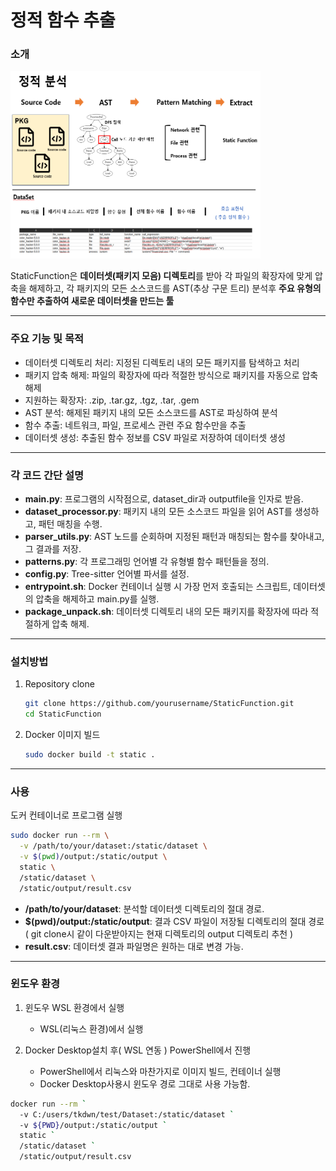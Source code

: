# 정적 함수 추출 

### 소개
<img src="https://github.com/SJoon99/Static_Function/blob/main/image%20(1).png"  width="400" height="300"/>

StaticFunction은 **데이터셋(패키지 모음) 디렉토리**를 받아 각 파일의 확장자에 맞게 압축을 해제하고, 각 패키지의 모든 소스코드를 AST(추상 구문 트리) 분석후 **주요 유형의 함수만 추출하여 새로운 데이터셋을 만드는 툴**

---
### 주요 기능 및 목적

- 데이터셋 디렉토리 처리: 지정된 디렉토리 내의 모든 패키지를 탐색하고 처리
- 패키지 압축 해제: 파일의 확장자에 따라 적절한 방식으로 패키지를 자동으로 압축 해제
- 지원하는 확장자: .zip, .tar.gz, .tgz, .tar, .gem
- AST 분석: 해제된 패키지 내의 모든 소스코드를 AST로 파싱하여 분석
- 함수 추출: 네트워크, 파일, 프로세스 관련 주요 함수만을 추출
- 데이터셋 생성: 추출된 함수 정보를 CSV 파일로 저장하여 데이터셋 생성

---
### 각 코드 간단 설명 

- **main.py**: 프로그램의 시작점으로, dataset_dir과 outputfile을 인자로 받음.
- **dataset_processor.py**: 패키지 내의 모든 소스코드 파일을 읽어 AST를 생성하고, 패턴 매칭을 수행.
- **parser_utils.py**: AST 노드를 순회하며 지정된 패턴과 매칭되는 함수를 찾아내고, 그 결과를 저장.
- **patterns.py**: 각 프로그래밍 언어별 각 유형별 함수 패턴들을 정의.
- **config.py**: Tree-sitter 언어별 파서를 설정.
- **entrypoint.sh**: Docker 컨테이너 실행 시 가장 먼저 호출되는 스크립트, 데이터셋의 압축을 해제하고 main.py를 실행.
- **package_unpack.sh**: 데이터셋 디렉토리 내의 모든 패키지를 확장자에 따라 적절하게 압축 해제.

---
### 설치방법

1. Repository clone
   
   ```bash
   git clone https://github.com/yourusername/StaticFunction.git
   cd StaticFunction

2. Docker 이미지 빌드
   
   ```bash
   sudo docker build -t static .
---
### 사용
도커 컨테이너로 프로그램 실행
```bash
sudo docker run --rm \
  -v /path/to/your/dataset:/static/dataset \
  -v $(pwd)/output:/static/output \
  static \
  /static/dataset \
  /static/output/result.csv
```
- **/path/to/your/dataset**: 분석할 데이터셋 디렉토리의 절대 경로.
- **$(pwd)/output:/static/output**: 결과 CSV 파일이 저장될 디렉토리의 절대 경로 ( git clone시 같이 다운받아지는 현재 디렉토리의 output 디렉토리 추천 )
- **result.csv**: 데이터셋 결과 파일명은 원하는 대로 변경 가능.

---
### 윈도우 환경
1. 윈도우 WSL 환경에서 실행
   - WSL(리눅스 환경)에서 실행

2. Docker Desktop설치 후( WSL 연동 ) PowerShell에서 진행
   - PowerShell에서 리눅스와 마찬가지로 이미지 빌드, 컨테이너 실행
   - Docker Desktop사용시 윈도우 경로 그대로 사용 가능함.

```bash
docker run --rm `
  -v C:/users/tkdwn/test/Dataset:/static/dataset `
  -v ${PWD}/output:/static/output `
  static `
  /static/dataset `
  /static/output/result.csv
```
   
